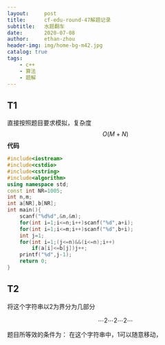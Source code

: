 ```yaml
---
layout:     post
title:      cf-edu-round-47解题记录
subtitle:   水题翻车
date:       2020-07-08
author:     ethan-zhou
header-img: img/home-bg-m42.jpg
catalog: true
tags:
    - c++
    - 算法
    - 题解
---
```

## T1
直接按照题目要求模拟，复杂度$$O(M+N)$$
**代码**
```cpp
#include<iostream>
#include<cstdio>
#include<cstring>
#include<algorithm>
using namespace std;
const int NR=1005;
int n,m;
int a[NR],b[NR];
int main(){
	scanf("%d%d",&n,&m);
	for(int i=1;i<=n;i++)scanf("%d",a+i);
	for(int i=1;i<=m;i++)scanf("%d",b+i);
	int j=1;
	for(int i=1;(j<=n)&&(i<=n);i++)
		if(a[i]<=b[j])j++;
	printf("%d",j-1);
	return 0;
}

```
## T2
将这个字符串以2为界分为几部分

$$\cdots2\cdots2\cdots2\cdots$$

题目所等效的条件为：
在这个字符串中，1可以随意移动，
<!--stackedit_data:
eyJoaXN0b3J5IjpbNzA4MjE4NzM4LDExMzY5NzMzNzIsLTk2Mj
I2NTQyMyw5ODU4ODIyNDddfQ==
-->